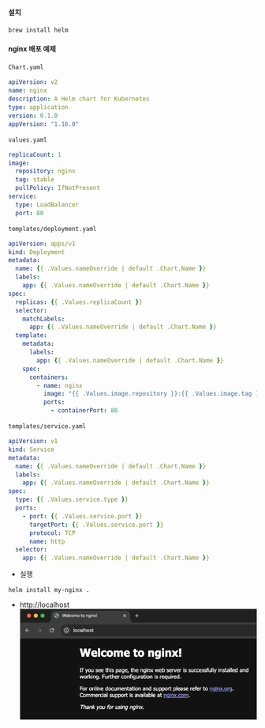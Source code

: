 #### 설치
```shell
brew install helm
```

#### nginx 배포 예제
`Chart.yaml`
```yaml
apiVersion: v2
name: nginx
description: A Helm chart for Kubernetes
type: application
version: 0.1.0
appVersion: "1.16.0"
```

`values.yaml`
```yaml
replicaCount: 1
image:
  repository: nginx
  tag: stable
  pullPolicy: IfNotPresent
service:
  type: LoadBalancer
  port: 80
```

`templates/deployment.yaml`
```yaml
apiVersion: apps/v1
kind: Deployment
metadata:
  name: {{ .Values.nameOverride | default .Chart.Name }}
  labels:
    app: {{ .Values.nameOverride | default .Chart.Name }}
spec:
  replicas: {{ .Values.replicaCount }}
  selector:
    matchLabels:
      app: {{ .Values.nameOverride | default .Chart.Name }}
  template:
    metadata:
      labels:
        app: {{ .Values.nameOverride | default .Chart.Name }}
    spec:
      containers:
        - name: nginx
          image: "{{ .Values.image.repository }}:{{ .Values.image.tag }}"
          ports:
            - containerPort: 80
```

`templates/service.yaml`
```yaml
apiVersion: v1
kind: Service
metadata:
  name: {{ .Values.nameOverride | default .Chart.Name }}
  labels:
    app: {{ .Values.nameOverride | default .Chart.Name }}
spec:
  type: {{ .Values.service.type }}
  ports:
    - port: {{ .Values.service.port }}
      targetPort: {{ .Values.service.port }}
      protocol: TCP
      name: http
  selector:
    app: {{ .Values.nameOverride | default .Chart.Name }}
```

- 실행
```shell
helm install my-nginx .
```
- http://localhost
![nginx](./images/nginx.png)